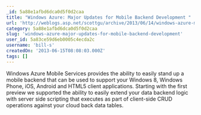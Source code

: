 ```yaml
---
_id: 5a88e1afbd6dca0d5f0d2caa
title: "Windows Azure: Major Updates for Mobile Backend Development "
url: 'http://weblogs.asp.net/scottgu/archive/2013/06/14/windows-azure-major-updates-for-mobile-backend-development.aspx'
category: 5a88e1afbd6dca0d5f0d2caa
slug: 'windows-azure-major-updates-for-mobile-backend-development'
user_id: 5a83ce59d6eb0005c4ecda2c
username: 'bill-s'
createdOn: '2013-06-15T08:08:03.000Z'
tags: []
---
```


Windows Azure Mobile Services provides the ability to easily stand up a mobile backend that can be used to support your Windows 8, Windows Phone, iOS, Android and HTML5 client applications. Starting with the first preview we supported the ability to easily extend your data backend logic with server side scripting that executes as part of client-side CRUD operations against your cloud back data tables.
